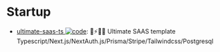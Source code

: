 # Startup

- [ultimate-saas-ts ![code](https://shorturl.at/dlxyK)](https://github.com/gmpetrov/ultimate-saas-ts): 🚀⚡️🧑‍💻 Ultimate SAAS template Typescript/Next.js/NextAuth.js/Prisma/Stripe/Tailwindcss/Postgresql

